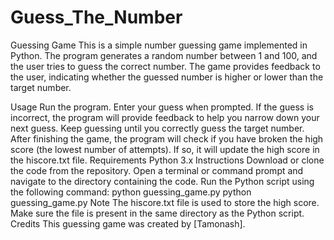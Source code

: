 # Guess_The_Number
Guessing Game
This is a simple number guessing game implemented in Python. The program generates a random number between 1 and 100, and the user tries to guess the correct number. The game provides feedback to the user, indicating whether the guessed number is higher or lower than the target number.

Usage
Run the program.
Enter your guess when prompted.
If the guess is incorrect, the program will provide feedback to help you narrow down your next guess.
Keep guessing until you correctly guess the target number.
After finishing the game, the program will check if you have broken the high score (the lowest number of attempts). If so, it will update the high score in the hiscore.txt file.
Requirements
Python 3.x
Instructions
Download or clone the code from the repository.
Open a terminal or command prompt and navigate to the directory containing the code.
Run the Python script using the following command:
python guessing_game.py
python guessing_game.py
Note
The hiscore.txt file is used to store the high score. Make sure the file is present in the same directory as the Python script.
Credits
This guessing game was created by [Tamonash].
